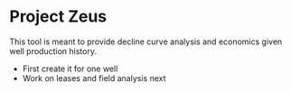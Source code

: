 # Project Zeus

This tool is meant to provide decline curve analysis and economics given well production history.

* First create it for one well
* Work on leases and field analysis next
